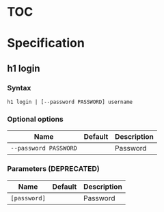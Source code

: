 # TOC



# Specification

## h1 login

### Syntax

```h1 login | [--password PASSWORD] username```

### Optional options

| Name | Default | Description | 
| ---- | ------- | ----------- |
| ```--password PASSWORD``` |  | Password |

### Parameters (DEPRECATED)

| Name | Default | Description | 
| ---- | ------- | ----------- |
| ```[password]``` |  | Password |

